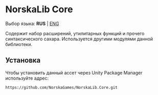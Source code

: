 ﻿# NorskaLib Core
Выбор языка: **RUS** | [ENG](https://github.com/NorskaGames/NorskaLib.Core/blob/master/README.md)

Содержит набор расширений, утилитарных функций и прочего синтаксического сахара. Используется другими модулями данной библиотеки.

## Установка
Чтобы установить данный ассет через Unity Package Manager используйте адрес:
```
https://github.com/NorskaGames/NorskaLib.Core.git
```
